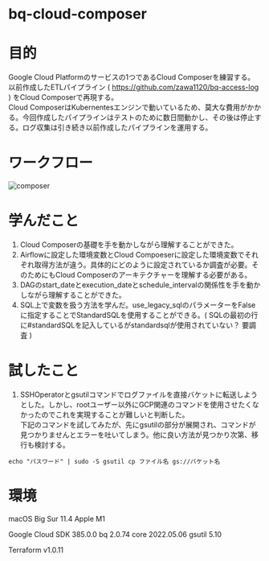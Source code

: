 # bq-cloud-composer

# 目的
Google Cloud Platformのサービスの1つであるCloud Composerを練習する。</br>
以前作成したETLパイプライン ( https://github.com/zawa1120/bq-access-log ) をCloud Composerで再現する。</br>
Cloud ComposerはKubernentesエンジンで動いているため、莫大な費用がかかる。今回作成したパイプラインはテストのために数日間動かし、その後は停止する。ログ収集は引き続き以前作成したパイプラインを運用する。

# ワークフロー
![composer](https://user-images.githubusercontent.com/58725085/169956198-d511bd5a-f48b-4f12-9053-55481e63c3de.png)


# 学んだこと
1. Cloud Composerの基礎を手を動かしながら理解することができた。
2. Airflowに設定した環境変数とCloud Compoeserに設定した環境変数でそれぞれ取得方法が違う。具体的にどのように設定されているか調査が必要。そのためにもCloud Composerのアーキテクチャーを理解する必要がある。
3. DAGのstart_dateとexecution_dateとschedule_intervalの関係性を手を動かしながら理解することができた。
4. SQL上で変数を扱う方法を学んだ。use_legacy_sqlのパラメーターをFalseに指定することでStandardSQLを使用することができる。( SQLの最初の行に#standardSQLを記入しているがstandardsqlが使用されていない？ 要調査 )

# 試したこと
1. SSHOperatorとgsutilコマンドでログファイルを直接バケットに転送しようとした。しかし、rootユーザー以外にGCP関連のコマンドを使用させたくなかったのでこれを実現することが難しいと判断した。<br>
下記のコマンドを試してみたが、先にgsutilの部分が展開され、コマンドが見つかりませんとエラーを吐いてしまう。他に良い方法が見つかり次第、移行も検討する。
```
echo "パスワード" | sudo -S gsutil cp ファイル名 gs://バケット名
```

# 環境

macOS Big Sur 11.4 Apple M1

Google Cloud SDK 385.0.0
bq 2.0.74
core 2022.05.06
gsutil 5.10

Terraform v1.0.11
